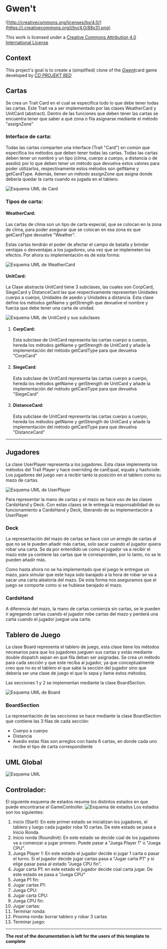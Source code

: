 # Gwen't

![http://creativecommons.org/licenses/by/4.0/](https://i.creativecommons.org/l/by/4.0/88x31.png)

This work is licensed under a
[Creative Commons Attribution 4.0 International License](http://creativecommons.org/licenses/by/4.0/)

Context
-------

This project's goal is to create a (simplified) clone of the
[_Gwent_](https://www.playgwent.com/en)card game developed by [_CD PROJEKT RED_](https://cdprojektred.com/en/)

## Cartas
Se crea un Trait Card en el cual se especifica todo lo que debe tener todas las cartas. 
Este Trait va a ser implementado por las clases WeatherCard y UnitCard (abstract). Dentro de las funciones que deben 
tener las cartas se encuentra tener que saber a qué zona o fila asignarse mediante el método "assignZone"

### Interface de carta:
Todas las cartas comparten una interface (Trait "Card") en común que especifica los métodos que deben tener todas 
las cartas. Todas las cartas deben tener un nombre y un tipo (clima, cuerpo a cuerpo, a distancia o de 
asedio) por lo que deben tener un método que devuelva estos valores para poder utilizarlos, 
respectivamente estos métodos son getName y getCardType. Además, tienen un método assignZone que asigna donde debería 
quedar la carta cuando es jugada en el tablero.

![Esquema UML de Card](Card(Trait).jpg)





### Tipos de carta:

#### WeatherCard:
Las cartas de clima son un tipo de carta especial, que se colocan en la zona de clima, 
para poder asegurar que se colocan en esa zona es que getCardType devuelve "Weather".

Estas cartas tendrán el poder de afectar el campo de batalla y brindar ventajas o desventajas a los jugadores, 
una vez que se implemeten los efectos.
Por ahora su implementación es de esta forma:

![Esquema UML de WeatherCard](WeatherCard.jpg)

#### UnitCard:
La Clase abstracta UnitCard tiene 3 subclases, las cuales son CorpCard, SiegeCard y DistanceCard
las que respectivamente representan Unidades cuerpo a cuerpo, Unidades de asedio y Unidades a distancia.
Esta clase define los métodos getName y getStrength que devuelve el nombre y fuerza que debe tener una carta de unidad.

![Esquema UML de UnitCard y sus subclases](UnitCard.jpg)

1. #### CorpCard: 
    Esta subclase de UnitCard representa las cartas cuerpo a cuerpo, hereda los métodos getName y getStrength
    de UnitCard y añade la implementación del método getCardType para que devuelva "CorpCard"
2. #### SiegeCard:
   Esta subclase de UnitCard representa las cartas cuerpo a cuerpo, hereda los métodos getName y getStrength
   de UnitCard y añade la implementación del método getCardType para que devuelva "SiegeCard"
3. #### DistanceCard:
   Esta subclase de UnitCard representa las cartas cuerpo a cuerpo, hereda los métodos getName y getStrength
   de UnitCard y añade la implementación del método getCardType para que devuelva "DistanceCard"

---

## Jugadores
La clase UserPlayer representa a los jugadores. Esta clase implementa los métodos del Trait Player 
y hace overriding de canEqual, equals y hashcode. Los jugadores del juego van a recibir tanto la 
posición en el tablero como su mazo de cartas. 


![Esquema UML de UserPlayer](UserPlayer.jpg)

Para representar la mano de cartas y el mazo se hace uso de las clases CardsHand y Deck. 
Con estas clases se le entrega la responsabilidad de su funcionamiento a CardsHand y Deck,
liberando de su implementación a UserPlayer
### Deck
La representación del mazo de cartas se hace con un arreglo de cartas al que no se le pueden añadir más cartas, 
solo sacar cuando el jugador quiera robar una carta. Se da por entendido ue como el jugador va a recibir 
el mazo este ya contiene las cartas que le corresponden, por lo tanto, no se le pueden añadir más.

Como hasta ahora no se ha implementado que el juego le entregue un mazo, para simular que este haya
sido barajado a la hora de robar se va a sacar una carta aleatoria del mazo. De esta forma nos aseguramos
que el juego se comporte como si se hubiese barajado el mazo.

### CardsHand
A diferencia del mazo, la mano de cartas comienza sin cartas, se le pueden ir agregando cartas cuando el jugador 
robe cartas del mazo y perderá una carta cuando el jugador juegue una carta.

## Tablero de Juego
La clase Board representa el tablero de juego, esta clase tiene los métodos necesarios para que los jugadores jueguen sus cartas
y estás mediante double dispatch sepan en qué fila deban ser asignadas. Se crea un método para cada sección y que este
reciba al jugador, ya que conceptualmente creo que no es el tablero el que sabe la sección del jugador sino que debería ser una clase
de juego el que lo sepa y llame estos métodos.

Las secciones 1 y 2 se implementan mediante la clase BoardSection.

![Esquema UML de Board](Board.jpg)

### BoardSection
La representación de las secciones se hace mediante la clase BoardSection que contiene las 3 filas de cada sección:
* Cuerpo a cuerpo
* Distancia
* Asedio
estas filas son arreglos con hasta 6 cartas, en donde cada uno recibe el tipo de carta correspondiente

## UML Global
![Esquema UML](UML%20global.jpg)


## Controlador:
El siguiente esquema de estados resume los distintos estados en que puede encontrarse el GameController.
![Esquema de estados](esquemaEstados.jpg)
Los estados son los siguientes:
1. inicio (Start): En este primer estado se inicializan los jugadores, el tablero y luego cada jugador roba 10 cartas. 
De este estado se pasa a Inicio Ronda.
3. Inicio ronda (RoundInit): En este estado se decide cúal de los jugadores va a comenzar a jugar primero. Puede pasar a 
"Juega Player 1" o "Juega CPU".
4. Juega Player 1: En este estado el jugador decide si jugar 1 carta o pasar el turno. Si el jugador decide jugar cartas 
pasa a "Jugar carta P1" y si elige pasar pasa al estado "Juega CPU fin". 
5. Jugar carta P1: en este estado el jugador decide cúal carta jugar. De este estado se pasa a "Juega CPU"
6. Juega P1 fin:
7. Jugar cartas P1:
8. Juega CPU:
9. Jugar carta CPU:
10. Juega CPU fin:
11. Jugar cartas:
12. Terminar ronda:
13. Proxima ronda: borrar tablero y robar 3 cartas 
14. Terminar juego:


---
**The rest of the documentation is left for the users of this template to complete**

